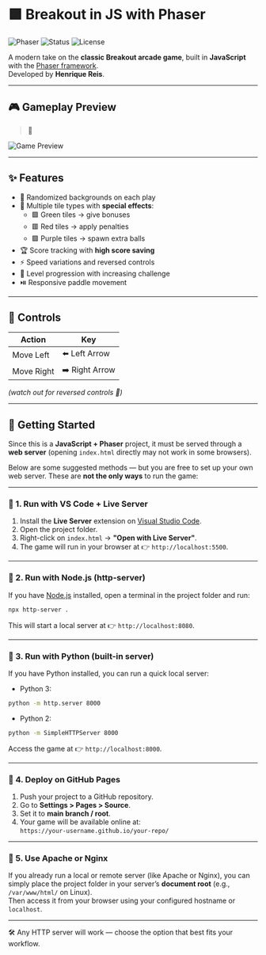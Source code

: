 # 🟪 Breakout in JS with Phaser

![Phaser](https://img.shields.io/badge/Phaser-Game-blueviolet?logo=javascript) 
![Status](https://img.shields.io/badge/status-in%20progress-yellow) 
![License](https://img.shields.io/badge/license-MIT-green)

A modern take on the **classic Breakout arcade game**, built in **JavaScript** with the [Phaser framework](https://phaser.io/).  
Developed by **Henrique Reis**.

---

## 🎮 Gameplay Preview

> 📸  

![Game Preview](assets/demo.gif)

---

## ✨ Features

- 🎨 Randomized backgrounds on each play
- 🧱 Multiple tile types with **special effects**:
  - 🟩 Green tiles → give bonuses
  - 🟥 Red tiles → apply penalties
  - 🟪 Purple tiles → spawn extra balls
- 🏆 Score tracking with **high score saving**
- ⚡ Speed variations and reversed controls
- 🔄 Level progression with increasing challenge
- ⏯️ Responsive paddle movement

---

## 🎹 Controls

| Action | Key |
|--------|-----|
| Move Left | ⬅️ Left Arrow |
| Move Right | ➡️ Right Arrow |

*(watch out for reversed controls 👾)*

---

## 🚀 Getting Started

Since this is a **JavaScript + Phaser** project, it must be served through a **web server** (opening `index.html` directly may not work in some browsers).

Below are some suggested methods — but you are free to set up your own web server. These are **not the only ways** to run the game:

---

### 🔹 1. Run with VS Code + Live Server
1. Install the **Live Server** extension on [Visual Studio Code](https://code.visualstudio.com/).
2. Open the project folder.
3. Right-click on `index.html` → **"Open with Live Server"**.
4. The game will run in your browser at 👉 `http://localhost:5500`.

---

### 🔹 2. Run with Node.js (http-server)
If you have [Node.js](https://nodejs.org/) installed, open a terminal in the project folder and run:

~~~bash
npx http-server .
~~~

This will start a local server at 👉 `http://localhost:8080`.

---

### 🔹 3. Run with Python (built-in server)
If you have Python installed, you can run a quick local server:

- Python 3:

~~~bash
python -m http.server 8000
~~~

- Python 2:

~~~bash
python -m SimpleHTTPServer 8000
~~~

Access the game at 👉 `http://localhost:8000`.

---

### 🔹 4. Deploy on GitHub Pages
1. Push your project to a GitHub repository.
2. Go to **Settings > Pages > Source**.
3. Set it to **main branch / root**.
4. Your game will be available online at:  
   `https://your-username.github.io/your-repo/`

---

### 🔹 5. Use Apache or Nginx
If you already run a local or remote server (like Apache or Nginx), you can simply place the project folder in your server’s **document root** (e.g., `/var/www/html/` on Linux).  
Then access it from your browser using your configured hostname or `localhost`.

---

🛠️ Any HTTP server will work — choose the option that best fits your workflow.
